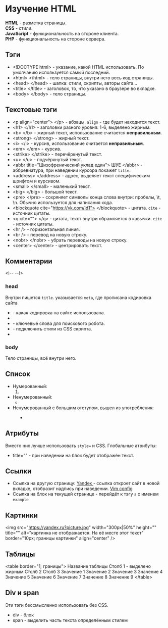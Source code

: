 # Изучение HTML

**HTML** - разметка страницы. <br>
**CSS** - стили. <br>
**JavaScript** - функциональность на стороне клиента. <br>
**PHP** - функциональность на стороне сервера. <br>


## Тэги
* \<!DOCTYPE html> - указание, какой HTML использовать. По умолчанию используется самый последний.
* \<html> \</html> - тело страницы, внутри него весь код страницы.
* \<head> \</head> - шапка: стили, скрипты, авторы сайта...
* \<title> \</title> - заголовок, то, что указано в браузере во вкладке.
* \<body> \</body> - тело страницы.


## Текстовые тэги
* \<p align="center"> \</p> - абзацы. `align` - где будет находится текст.
* \<h1> \</h1> - заголовки разного уровня: 1-6, выделено жирным.
* \<b> \</b> - жирный текст, использование считается **неправильным**.
* \<strong> \</strong> - жирный текст.
* \<i> \</i> - курсив, использование считается **неправильным**.
* \<em> \</em> - курсив.
* \<strike> \</strike> - перечёркнутый текст.
* \<u> \</u> - подчёркнутый текст.
* \<abbr title="Шизофренический уклад един"> ШУЕ \</abbr> - аббревиатура, при наведении курсора покажет `title`.
* \<address> \</address> - адрес, выделяет текст специфическим шрифтом и курсивом.
* \<small> \</small> - маленький текст.
* \<big> \</big> - большой текст.
* \<pre> \</pre> - сохряняет символы конца слова внутри: пробелы, \t, \n. Обычно используется для написания кода.
* \<blockquote cite="https://vk.com/id1"> \</blockquote> - цитата. `cite` - источник цитаты.
* \<q cite=""> \</q> - цитата, текст внутри обрамляется в кавычки. `cite` - источник цитаты.
* \<hr /> - горизонтальная линия.
* \<br /> - перевод на новую строку.
* \<nobr> \</nobr> - убрать переводы на новую строку.
* \<center> \</center> - центрировать текст.


## Комментарии
\<!-- --!> 


### head
Внутри пишется `title`. указывается `meta`, где прописана кодировка сайта
* <meta http-equiv="Content-Type" content="text/html; charset=UTF-8" /> - какая кодировка на сайте использована.
* <meta name="discription" content="Отображается в поисковике под названием" />
* <meta name="keywords" content="" /> - ключевые слова для поискового робота.
* <link href="" rel="stylesheet" type="text/css" /> - подключить стили из CSS скрипта.
* <script src=""> </script>


### body
Тело страницы, всё внутри него.


## Список
* Нумерованный:
    <ol type="I|i|1|a|A" start="с чего начинать" reversed="reversed; перевернуть порядок">
        <li> </li>
    </ol>
* Ненумерованный:
    <ul type="disc|circle|square">
        <li> </li>
    </ul>
* Ненумерованный с большим отступом, вышел из употребления:
    <dir>
        <li> </li>
    </dir>


## Атрибуты
Вместо них лучше использовать `style=` и CSS.
Глобальные атрибуты:
* title="" - при наведении на блок будет отображён текст.


## Ссылки
* Ссылка на другую страницу:
    <a href="https://yandex.com" target="_blank" title="Yandex"> Yandex </a> - ссылка откроет сайт в новой вкладке, отобразит надпись при наведении.
    <a href="/etc/vim/"> Vim config </a>
* Ссылка на блок на текущей странице
    <a href="#example"> </a> - перейдёт к тэгу `a` с именем `example`
    <a name="example"> </a>


## Картинки
\<img src="https://yandex.ru?picture.jpg" width="300px|50%" height="" title="" 
alt="картинка не отображается. На её месте этот текст" border="10px; границы картинки"
align="center" /> 


## Таблицы
\<table border="1; границы">
    <caption> Название таблицы </caption>
    <tr> 
        <th> Столб 1 </th> - выделено жирным
        <th> Столб 2 </th>
        <th> Столб 3 </th>
    </tr>
    <tr> <td> Значение 1 </td> <td> Значение 2 </td> <td> Значение 3 </td> </tr>
    <tr> <td> Значение 4 </td> <td> Значение 5 </td> <td> Значение 6 </td> </tr>
    <tr> <td> Значение 7 </td> <td> Значение 8 </td> <td> Значение 9 </td> </tr>
<\/table>


## Div и span
Эти тэги бессмысленно использовать без CSS.
* div - блок
* span - выделить часть текста определённым стилем 


